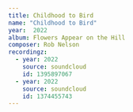 ```yaml
---
title: Childhood to Bird
name: "Childhood to Bird"
year:  2022
album: Flowers Appear on the Hill
composer: Rob Nelson
recordingz:
  - year: 2022
    source: soundcloud
    id: 1395897067
  - year: 2022
    source: soundcloud
    id: 1374455743
---
```

